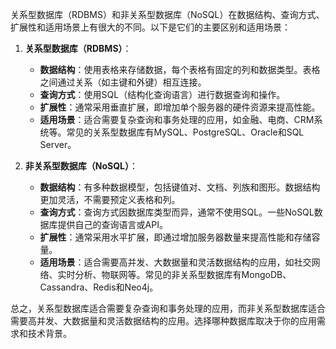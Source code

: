 关系型数据库（RDBMS）和非关系型数据库（NoSQL）在数据结构、查询方式、扩展性和适用场景上有很大的不同。以下是它们的主要区别和适用场景：

1. **关系型数据库（RDBMS）**：
   - **数据结构**：使用表格来存储数据，每个表格有固定的列和数据类型。表格之间通过关系（如主键和外键）相互连接。
   - **查询方式**：使用SQL（结构化查询语言）进行数据查询和操作。
   - **扩展性**：通常采用垂直扩展，即增加单个服务器的硬件资源来提高性能。
   - **适用场景**：适合需要复杂查询和事务处理的应用，如金融、电商、CRM系统等。常见的关系型数据库有MySQL、PostgreSQL、Oracle和SQL Server。

2. **非关系型数据库（NoSQL）**：
   - **数据结构**：有多种数据模型，包括键值对、文档、列族和图形。数据结构更加灵活，不需要预定义表格和列。
   - **查询方式**：查询方式因数据库类型而异，通常不使用SQL。一些NoSQL数据库提供自己的查询语言或API。
   - **扩展性**：通常采用水平扩展，即通过增加服务器数量来提高性能和存储容量。
   - **适用场景**：适合需要高并发、大数据量和灵活数据结构的应用，如社交网络、实时分析、物联网等。常见的非关系型数据库有MongoDB、Cassandra、Redis和Neo4j。

总之，关系型数据库适合需要复杂查询和事务处理的应用，而非关系型数据库适合需要高并发、大数据量和灵活数据结构的应用。选择哪种数据库取决于你的应用需求和技术背景。